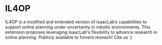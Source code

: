 # IL4OP
IL4OP is a modified and extended version of IsaacLab’s capabilities to support online planning under uncertainty in robotic environments. This extension proposes leveraging IsaacLab's flexibility to advance research in online planning. Publicly available to foment reseach! Cite us :)
